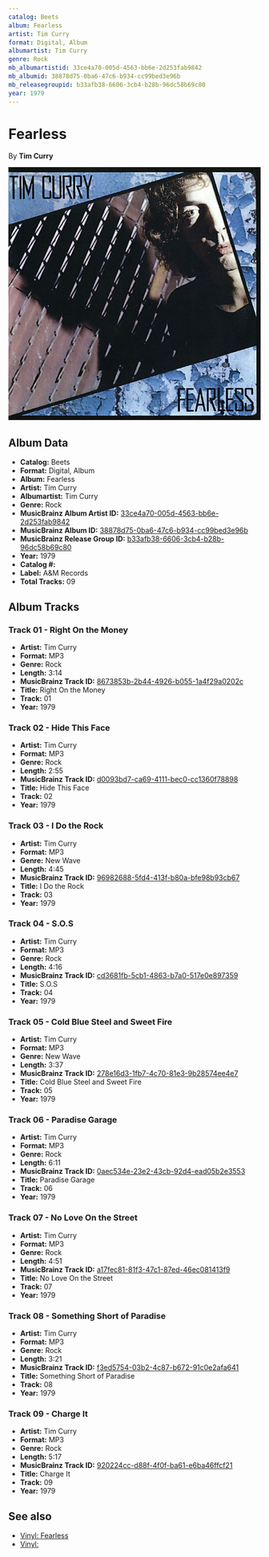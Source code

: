 ```yaml
---
catalog: Beets
album: Fearless
artist: Tim Curry
format: Digital, Album
albumartist: Tim Curry
genre: Rock
mb_albumartistid: 33ce4a70-005d-4563-bb6e-2d253fab9842
mb_albumid: 38878d75-0ba6-47c6-b934-cc99bed3e96b
mb_releasegroupid: b33afb38-6606-3cb4-b28b-96dc58b69c80
year: 1979
---
```


# Fearless

By **Tim Curry**

![](../../assets/beetscovers/Tim_Curry-Fearless.jpg)

## Album Data

- **Catalog:** Beets
- **Format:** Digital, Album
- **Album:** Fearless
- **Artist:** Tim Curry
- **Albumartist:** Tim Curry
- **Genre:** Rock
- **MusicBrainz Album Artist ID:** [33ce4a70-005d-4563-bb6e-2d253fab9842](https://musicbrainz.org/artist/33ce4a70-005d-4563-bb6e-2d253fab9842)
- **MusicBrainz Album ID:** [38878d75-0ba6-47c6-b934-cc99bed3e96b](https://musicbrainz.org/release/38878d75-0ba6-47c6-b934-cc99bed3e96b)
- **MusicBrainz Release Group ID:** [b33afb38-6606-3cb4-b28b-96dc58b69c80](https://musicbrainz.org/release-group/b33afb38-6606-3cb4-b28b-96dc58b69c80)
- **Year:** 1979
- **Catalog #:** 
- **Label:** A&M Records
- **Total Tracks:** 09

## Album Tracks

### Track 01 - Right On the Money

- **Artist:** Tim Curry
- **Format:** MP3
- **Genre:** Rock
- **Length:** 3:14
- **MusicBrainz Track ID:** [8673853b-2b44-4926-b055-1a4f29a0202c](https://musicbrainz.org/recording/8673853b-2b44-4926-b055-1a4f29a0202c)
- **Title:** Right On the Money
- **Track:** 01
- **Year:** 1979

### Track 02 - Hide This Face

- **Artist:** Tim Curry
- **Format:** MP3
- **Genre:** Rock
- **Length:** 2:55
- **MusicBrainz Track ID:** [d0093bd7-ca69-4111-bec0-cc1360f78898](https://musicbrainz.org/recording/d0093bd7-ca69-4111-bec0-cc1360f78898)
- **Title:** Hide This Face
- **Track:** 02
- **Year:** 1979

### Track 03 - I Do the Rock

- **Artist:** Tim Curry
- **Format:** MP3
- **Genre:** New Wave
- **Length:** 4:45
- **MusicBrainz Track ID:** [96982688-5fd4-413f-b80a-bfe98b93cb67](https://musicbrainz.org/recording/96982688-5fd4-413f-b80a-bfe98b93cb67)
- **Title:** I Do the Rock
- **Track:** 03
- **Year:** 1979

### Track 04 - S.O.S

- **Artist:** Tim Curry
- **Format:** MP3
- **Genre:** Rock
- **Length:** 4:16
- **MusicBrainz Track ID:** [cd3681fb-5cb1-4863-b7a0-517e0e897359](https://musicbrainz.org/recording/cd3681fb-5cb1-4863-b7a0-517e0e897359)
- **Title:** S.O.S
- **Track:** 04
- **Year:** 1979

### Track 05 - Cold Blue Steel and Sweet Fire

- **Artist:** Tim Curry
- **Format:** MP3
- **Genre:** New Wave
- **Length:** 3:37
- **MusicBrainz Track ID:** [278e16d3-1fb7-4c70-81e3-9b28574ee4e7](https://musicbrainz.org/recording/278e16d3-1fb7-4c70-81e3-9b28574ee4e7)
- **Title:** Cold Blue Steel and Sweet Fire
- **Track:** 05
- **Year:** 1979

### Track 06 - Paradise Garage

- **Artist:** Tim Curry
- **Format:** MP3
- **Genre:** Rock
- **Length:** 6:11
- **MusicBrainz Track ID:** [0aec534e-23e2-43cb-92d4-ead05b2e3553](https://musicbrainz.org/recording/0aec534e-23e2-43cb-92d4-ead05b2e3553)
- **Title:** Paradise Garage
- **Track:** 06
- **Year:** 1979

### Track 07 - No Love On the Street

- **Artist:** Tim Curry
- **Format:** MP3
- **Genre:** Rock
- **Length:** 4:51
- **MusicBrainz Track ID:** [a17fec81-81f3-47c1-87ed-46ec081413f9](https://musicbrainz.org/recording/a17fec81-81f3-47c1-87ed-46ec081413f9)
- **Title:** No Love On the Street
- **Track:** 07
- **Year:** 1979

### Track 08 - Something Short of Paradise

- **Artist:** Tim Curry
- **Format:** MP3
- **Genre:** Rock
- **Length:** 3:21
- **MusicBrainz Track ID:** [f3ed5754-03b2-4c87-b672-91c0e2afa641](https://musicbrainz.org/recording/f3ed5754-03b2-4c87-b672-91c0e2afa641)
- **Title:** Something Short of Paradise
- **Track:** 08
- **Year:** 1979

### Track 09 - Charge It

- **Artist:** Tim Curry
- **Format:** MP3
- **Genre:** Rock
- **Length:** 5:17
- **MusicBrainz Track ID:** [920224cc-d88f-4f0f-ba61-e6ba46ffcf21](https://musicbrainz.org/recording/920224cc-d88f-4f0f-ba61-e6ba46ffcf21)
- **Title:** Charge It
- **Track:** 09
- **Year:** 1979


## See also

- [Vinyl: Fearless](../../Vinyl/Tim_Curry/Fearless.md)
- [Vinyl: ](../../Vinyl/Tim_Curry/Tim_Curry.md)
